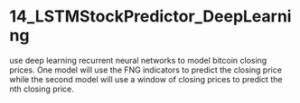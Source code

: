 # 14_LSTMStockPredictor_DeepLearning
use deep learning recurrent neural networks to model bitcoin closing prices. One model will use the FNG indicators to predict the closing price while the second model will use a window of closing prices to predict the nth closing price.
